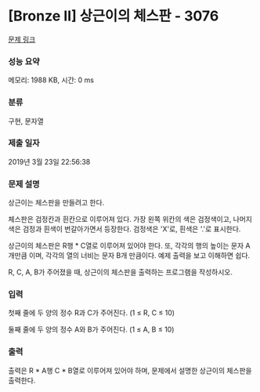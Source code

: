 # [Bronze II] 상근이의 체스판 - 3076 

[문제 링크](https://www.acmicpc.net/problem/3076) 

### 성능 요약

메모리: 1988 KB, 시간: 0 ms

### 분류

구현, 문자열

### 제출 일자

2019년 3월 23일 22:56:38

### 문제 설명

<p>상근이는 체스판을 만들려고 한다.</p>

<p>체스판은 검정칸과 흰칸으로 이루어져 있다. 가장 왼쪽 위칸의 색은 검정색이고, 나머지 색은 검정과 흰색이 번갈아가면서 등장한다. 검정색은 'X'로, 흰색은 '.'로 표시한다.</p>

<p>상근이의 체스판은 R행 * C열로 이루어져 있어야 한다. 또, 각각의 행의 높이는 문자 A개만큼 이며, 각각의 열의 너비는 문자 B개 만큼이다. 예제 출력을 보고 이해하면 쉽다.</p>

<p>R, C, A, B가 주어졌을 때, 상근이의 체스판을 출력하는 프로그램을 작성하시오.</p>

### 입력 

 <p>첫째 줄에 두 양의 정수 R과 C가 주어진다. (1 ≤ R, C ≤ 10)</p>

<p>둘째 줄에 두 양의 정수 A와 B가 주어진다. (1 ≤ A, B ≤ 10)</p>

### 출력 

 <p>출력은 R * A행 C * B열로 이루어져 있어야 하며, 문제에서 설명한 상근이의 체스판을 출력한다.</p>

